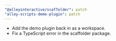 ```yaml
---
"@alleyinteractive/scaffolder": patch
"alley-scripts-demo-plugin": patch
---
```


- Add the demo plugin back in as a workspace.
- Fix a TypeScript error in the scaffolder package.
